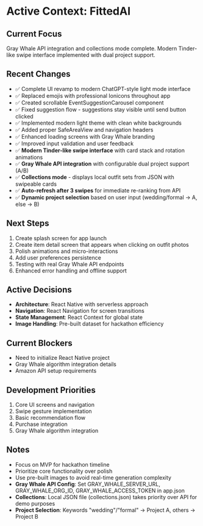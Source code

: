 # Active Context: FittedAI

## Current Focus

Gray Whale API integration and collections mode complete. Modern Tinder-like swipe interface implemented with dual project support.

## Recent Changes

- ✅ Complete UI revamp to modern ChatGPT-style light mode interface
- ✅ Replaced emojis with professional Ionicons throughout app
- ✅ Created scrollable EventSuggestionCarousel component
- ✅ Fixed suggestion flow - suggestions stay visible until send button clicked
- ✅ Implemented modern light theme with clean white backgrounds
- ✅ Added proper SafeAreaView and navigation headers
- ✅ Enhanced loading screens with Gray Whale branding
- ✅ Improved input validation and user feedback
- ✅ **Modern Tinder-like swipe interface** with card stack and rotation animations
- ✅ **Gray Whale API integration** with configurable dual project support (A/B)
- ✅ **Collections mode** - displays local outfit sets from JSON with swipeable cards
- ✅ **Auto-refresh after 3 swipes** for immediate re-ranking from API
- ✅ **Dynamic project selection** based on user input (wedding/formal → A, else → B)

## Next Steps

1. Create splash screen for app launch
2. Create item detail screen that appears when clicking on outfit photos
3. Polish animations and micro-interactions
4. Add user preferences persistence
5. Testing with real Gray Whale API endpoints
6. Enhanced error handling and offline support

## Active Decisions

- **Architecture**: React Native with serverless approach
- **Navigation**: React Navigation for screen transitions
- **State Management**: React Context for global state
- **Image Handling**: Pre-built dataset for hackathon efficiency

## Current Blockers

- Need to initialize React Native project
- Gray Whale algorithm integration details
- Amazon API setup requirements

## Development Priorities

1. Core UI screens and navigation
2. Swipe gesture implementation
3. Basic recommendation flow
4. Purchase integration
5. Gray Whale algorithm integration

## Notes

- Focus on MVP for hackathon timeline
- Prioritize core functionality over polish
- Use pre-built images to avoid real-time generation complexity
- **Gray Whale API Config**: Set GRAY_WHALE_SERVER_URL, GRAY_WHALE_ORG_ID, GRAY_WHALE_ACCESS_TOKEN in app.json
- **Collections**: Local JSON file (collections.json) takes priority over API for demo purposes
- **Project Selection**: Keywords "wedding"/"formal" → Project A, others → Project B

